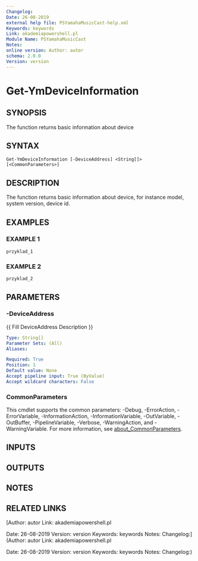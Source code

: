 ```yaml
---
Changelog:
Date: 26-08-2019
external help file: PSYamahaMusicCast-help.xml
Keywords: keywords
Link: akademiapowershell.pl
Module Name: PSYamahaMusicCast
Notes:
online version: Author: autor
schema: 2.0.0
Version: version
---
```


# Get-YmDeviceInformation

## SYNOPSIS
The function returns basic information about device

## SYNTAX

```
Get-YmDeviceInformation [-DeviceAddress] <String[]> [<CommonParameters>]
```

## DESCRIPTION
The function returns basic information about device, for instance model, system version, device id.

## EXAMPLES

### EXAMPLE 1
```
przyklad_1
```

### EXAMPLE 2
```
przyklad_2
```

## PARAMETERS

### -DeviceAddress
{{ Fill DeviceAddress Description }}

```yaml
Type: String[]
Parameter Sets: (All)
Aliases:

Required: True
Position: 1
Default value: None
Accept pipeline input: True (ByValue)
Accept wildcard characters: False
```

### CommonParameters
This cmdlet supports the common parameters: -Debug, -ErrorAction, -ErrorVariable, -InformationAction, -InformationVariable, -OutVariable, -OutBuffer, -PipelineVariable, -Verbose, -WarningAction, and -WarningVariable. For more information, see [about_CommonParameters](http://go.microsoft.com/fwlink/?LinkID=113216).

## INPUTS

## OUTPUTS

## NOTES

## RELATED LINKS

[Author: autor
Link: akademiapowershell.pl

Date: 26-08-2019
Version: version
Keywords: keywords
Notes:
Changelog:](Author: autor
Link: akademiapowershell.pl

Date: 26-08-2019
Version: version
Keywords: keywords
Notes:
Changelog:)

